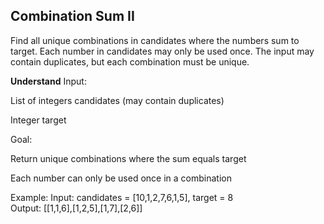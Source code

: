 ## Combination Sum II
Find all unique combinations in candidates where the numbers sum to target. Each number in candidates may only be used once. The input may contain duplicates, but each combination must be unique.

**Understand**
Input:

List of integers candidates (may contain duplicates)

Integer target

Goal:

Return unique combinations where the sum equals target

Each number can only be used once in a combination

Example:
Input: candidates = [10,1,2,7,6,1,5], target = 8  
Output: [[1,1,6],[1,2,5],[1,7],[2,6]]
